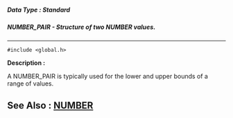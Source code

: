 ##### Data Type : Standard
##### NUMBER_PAIR - Structure of two NUMBER values.
---
```
#include <global.h>
```
**Description :**

A NUMBER_PAIR is typically used for the lower and upper bounds of a range of 
values.

**See Also :**
[NUMBER](/domino-c-api-docs/reference/Data/NUMBER)
---
